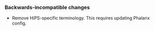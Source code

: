 ### Backwards-incompatible changes

- Remove HiPS-specific terminology. This requires updating Phalanx config.
